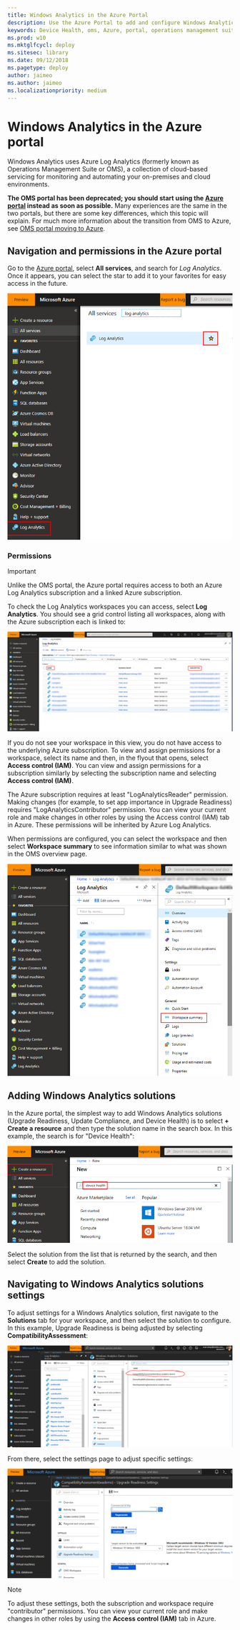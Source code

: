 ```yaml
---
title: Windows Analytics in the Azure Portal
description: Use the Azure Portal to add and configure Windows Analytics solutions 
keywords: Device Health, oms, Azure, portal, operations management suite, add, manage, configure, Upgrade Readiness, Update Compliance
ms.prod: w10
ms.mktglfcycl: deploy
ms.sitesec: library
ms.date: 09/12/2018
ms.pagetype: deploy
author: jaimeo
ms.author: jaimeo
ms.localizationpriority: medium
---
```


# Windows Analytics in the Azure portal

Windows Analytics uses Azure Log Analytics (formerly known as Operations Management Suite or OMS), a collection of cloud-based servicing for monitoring and automating your on-premises and cloud environments.

**The OMS portal has been deprecated; you should start using the [Azure portal](https://portal.azure.com) instead as soon as possible.** Many experiences are the same in the two portals, but there are some key differences, which this topic will explain. For much more information about the transition from OMS to Azure, see [OMS portal moving to Azure](https://docs.microsoft.com/azure/log-analytics/log-analytics-oms-portal-transition).

## Navigation and permissions in the Azure portal

Go to the [Azure portal](https://portal.azure.com), select **All services**, and search for *Log Analytics*. Once it appears, you can select the star to add it to your favorites for easy access in the future.

[![Azure portal all services page with Log Analytics found and selected as favorite](images/azure-portal-LAfav1.png)](images/azure-portal-LAfav1.png)

### Permissions

>[!IMPORTANT]
>Unlike the OMS portal, the Azure portal requires access to both an Azure Log Analytics subscription and a linked Azure subscription.

To check the Log Analytics workspaces you can access, select **Log Analytics**. You should see a grid control listing all workspaces, along with the Azure subscription each is linked to:

[![Log Analytics workspace page showing accessible workspaces and linked Azure subscriptions](images/azure-portal-LAmain-wkspc-subname-sterile.png)](images/azure-portal-LAmain-wkspc-subname-sterile.png)

If you do not see your workspace in this view, you do not have access to the underlying Azure subscription. To view and assign permissions for a workspace, select its name and then, in the flyout that opens, select **Access control (IAM)**. You can view and assign permissions for a subscription similarly by selecting the subscription name and selecting **Access control (IAM)**.

The Azure subscription requires at least "LogAnalyticsReader" permission. Making changes (for example, to set app importance in Upgrade Readiness) requires "LogAnalyticsContributor" permission. You can view your current role and make changes in other roles by using the Access control (IAM) tab in Azure. These permissions will be inherited by Azure Log Analytics.

When permissions are configured, you can select the workspace and then select **Workspace summary** to see information similar to what was shown in the OMS overview page.

[![Log Analytics workspace page showing workspace summary](images/azure-portal-LA-wkspcsumm_sterile.png)](images/azure-portal-LA-wkspcsumm_sterile.png)

## Adding Windows Analytics solutions

In the Azure portal, the simplest way to add Windows Analytics solutions (Upgrade Readiness, Update Compliance, and Device Health) is to select **+ Create a resource** and then type the solution name in the search box. In this example, the search is for "Device Health":

[![Add WA solutions with "create a resource"](images/azure-portal-create-resource-boxes.png)](images/azure-portal-create-resource-boxes.png)

Select the solution from the list that is returned by the search, and then select **Create** to add the solution.

## Navigating to Windows Analytics solutions settings

To adjust settings for a Windows Analytics solution, first navigate to the **Solutions** tab for your workspace, and then select the solution to configure. In this example, Upgrade Readiness is being adjusted by selecting **CompatibilityAssessment**:

[![Select WA solution to adjust settings](images/temp-azure-portal-soltn-setting.png)](images/temp-azure-portal-soltn-setting.png)

From there, select the settings page to adjust specific settings:

[![Settings page for Upgrade Readiness in Azure portsl](images/azure-portal-UR-settings.png)](images/azure-portal-UR-settings.png)

>[!NOTE]
>To adjust these settings, both the subscription and workspace require "contributor" permissions. You can view your current role and make changes in other roles by using the **Access control (IAM)** tab in Azure.